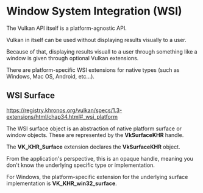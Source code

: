 # Window System Integration (WSI)

The Vulkan API itself is a platform-agnostic API.

Vulkan in itself can be used without displaying results visually to a user.

Because of that, displaying results visuall to a user through something like a window is given through optional Vulkan extensions.

There are platform-specific WSI extensions for native types (such as Windows, Mac OS, Android, etc...).

## WSI Surface

https://registry.khronos.org/vulkan/specs/1.3-extensions/html/chap34.html#_wsi_platform

The WSI surface object is an abstraction of native platform surface or window objects. These are represented by the **VkSurfaceKHR** handle.

The **VK_KHR_Surface** extension declares the **VkSurfaceKHR** object.

From the application's perspective, this is an opaque handle, meaning you don't know the underlying specific type or implementation.

For Windows, the platform-specific extension for the underlying surface implementation is **VK_KHR_win32_surface**.